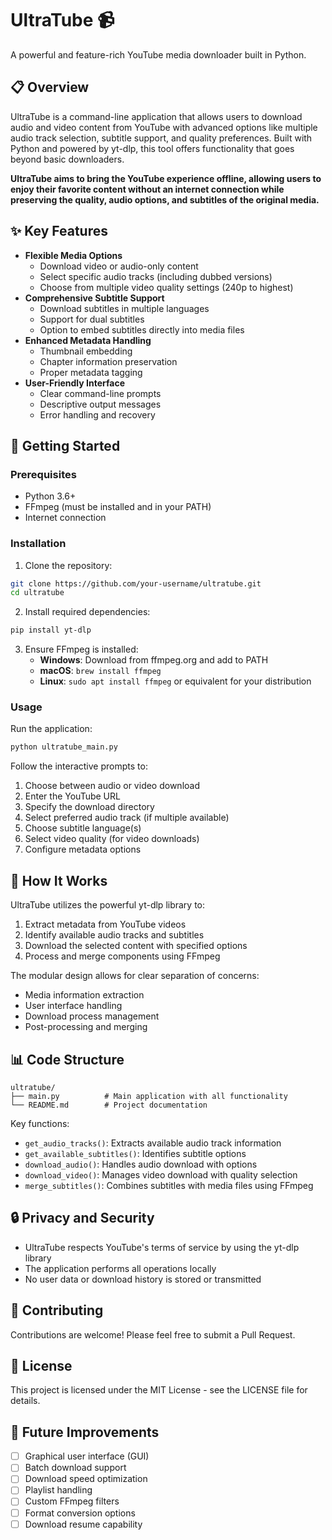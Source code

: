# UltraTube 📹
A powerful and feature-rich YouTube media downloader built in Python.

## 📋 Overview
UltraTube is a command-line application that allows users to download audio and video content from YouTube with advanced options like multiple audio track selection, subtitle support, and quality preferences. Built with Python and powered by yt-dlp, this tool offers functionality that goes beyond basic downloaders.

**UltraTube aims to bring the YouTube experience offline, allowing users to enjoy their favorite content without an internet connection while preserving the quality, audio options, and subtitles of the original media.**

## ✨ Key Features
* **Flexible Media Options**
   * Download video or audio-only content
   * Select specific audio tracks (including dubbed versions)
   * Choose from multiple video quality settings (240p to highest)
* **Comprehensive Subtitle Support**
   * Download subtitles in multiple languages
   * Support for dual subtitles
   * Option to embed subtitles directly into media files
* **Enhanced Metadata Handling**
   * Thumbnail embedding
   * Chapter information preservation
   * Proper metadata tagging
* **User-Friendly Interface**
   * Clear command-line prompts
   * Descriptive output messages
   * Error handling and recovery

## 🚀 Getting Started
### Prerequisites
* Python 3.6+
* FFmpeg (must be installed and in your PATH)
* Internet connection

### Installation
1. Clone the repository:

```bash
git clone https://github.com/your-username/ultratube.git
cd ultratube
```

2. Install required dependencies:

```bash
pip install yt-dlp
```

3. Ensure FFmpeg is installed:
   * **Windows**: Download from ffmpeg.org and add to PATH
   * **macOS**: `brew install ffmpeg`
   * **Linux**: `sudo apt install ffmpeg` or equivalent for your distribution

### Usage
Run the application:

```bash
python ultratube_main.py
```

Follow the interactive prompts to:
1. Choose between audio or video download
2. Enter the YouTube URL
3. Specify the download directory
4. Select preferred audio track (if multiple available)
5. Choose subtitle language(s)
6. Select video quality (for video downloads)
7. Configure metadata options

## 🧮 How It Works
UltraTube utilizes the powerful yt-dlp library to:
1. Extract metadata from YouTube videos
2. Identify available audio tracks and subtitles
3. Download the selected content with specified options
4. Process and merge components using FFmpeg

The modular design allows for clear separation of concerns:
* Media information extraction
* User interface handling
* Download process management
* Post-processing and merging

## 📊 Code Structure
```
ultratube/
├── main.py          # Main application with all functionality
└── README.md        # Project documentation
```

Key functions:
* `get_audio_tracks()`: Extracts available audio track information
* `get_available_subtitles()`: Identifies subtitle options
* `download_audio()`: Handles audio download with options
* `download_video()`: Manages video download with quality selection
* `merge_subtitles()`: Combines subtitles with media files using FFmpeg

## 🔒 Privacy and Security
* UltraTube respects YouTube's terms of service by using the yt-dlp library
* The application performs all operations locally
* No user data or download history is stored or transmitted

## 🤝 Contributing
Contributions are welcome! Please feel free to submit a Pull Request.

## 📝 License
This project is licensed under the MIT License - see the LICENSE file for details.

## 🔄 Future Improvements
* [ ] Graphical user interface (GUI)
* [ ] Batch download support
* [ ] Download speed optimization
* [ ] Playlist handling
* [ ] Custom FFmpeg filters
* [ ] Format conversion options
* [ ] Download resume capability
